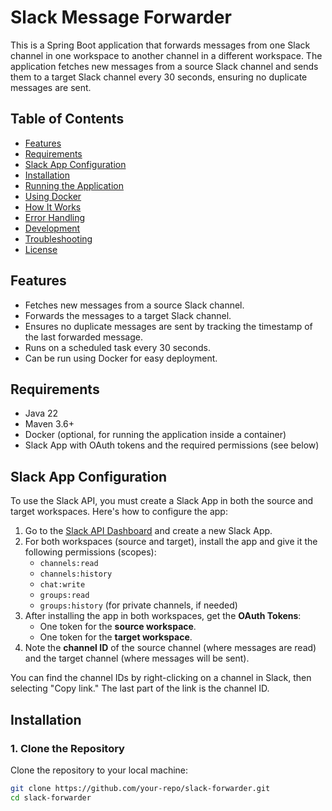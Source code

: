 # Slack Message Forwarder

This is a Spring Boot application that forwards messages from one Slack channel in one workspace to another channel in a different workspace. The application fetches new messages from a source Slack channel and sends them to a target Slack channel every 30 seconds, ensuring no duplicate messages are sent.

## Table of Contents
- [Features](#features)
- [Requirements](#requirements)
- [Slack App Configuration](#slack-app-configuration)
- [Installation](#installation)
- [Running the Application](#running-the-application)
- [Using Docker](#using-docker)
- [How It Works](#how-it-works)
- [Error Handling](#error-handling)
- [Development](#development)
- [Troubleshooting](#troubleshooting)
- [License](#license)

## Features
- Fetches new messages from a source Slack channel.
- Forwards the messages to a target Slack channel.
- Ensures no duplicate messages are sent by tracking the timestamp of the last forwarded message.
- Runs on a scheduled task every 30 seconds.
- Can be run using Docker for easy deployment.

## Requirements
- Java 22
- Maven 3.6+
- Docker (optional, for running the application inside a container)
- Slack App with OAuth tokens and the required permissions (see below)

## Slack App Configuration

To use the Slack API, you must create a Slack App in both the source and target workspaces. Here's how to configure the app:

1. Go to the [Slack API Dashboard](https://api.slack.com/apps) and create a new Slack App.
2. For both workspaces (source and target), install the app and give it the following permissions (scopes):
    - `channels:read`
    - `channels:history`
    - `chat:write`
    - `groups:read`
    - `groups:history` (for private channels, if needed)
3. After installing the app in both workspaces, get the **OAuth Tokens**:
    - One token for the **source workspace**.
    - One token for the **target workspace**.
4. Note the **channel ID** of the source channel (where messages are read) and the target channel (where messages will be sent).

You can find the channel IDs by right-clicking on a channel in Slack, then selecting "Copy link." The last part of the link is the channel ID.

## Installation

### 1. Clone the Repository
Clone the repository to your local machine:

```bash
git clone https://github.com/your-repo/slack-forwarder.git
cd slack-forwarder